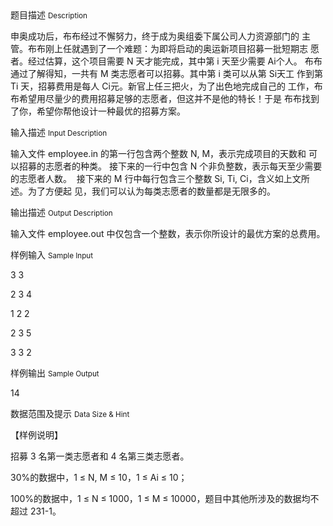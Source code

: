 <div class="panel panel-default">
<div class="area-title">
<span>
题目描述
<small>Description</small>
</span></div>
<div class="panel-body">

<p>申奥成功后，布布经过不懈努力，终于成为奥组委下属公司人力资源部门的 主管。布布刚上任就遇到了一个难题：为即将启动的奥运新项目招募一批短期志 愿者。经过估算，这个项目需要 N 天才能完成，其中第 i 天至少需要 Ai个人。 布布通过了解得知，一共有 M 类志愿者可以招募。其中第 i 类可以从第 Si天工 作到第 Ti 天，招募费用是每人 Ci元。新官上任三把火，为了出色地完成自己的 工作，布布希望用尽量少的费用招募足够的志愿者，但这并不是他的特长！于是 布布找到了你，希望你帮他设计一种最优的招募方案。</p>

</div>
</div>

<div class="panel panel-default">
<div class="area-title">
<span>
输入描述
<small>Input Description</small>
</span></div>
<div class="panel-body">
<p>输入文件 employee.in 的第一行包含两个整数 N, M，表示完成项目的天数和 可以招募的志愿者的种类。 接下来的一行中包含 N 个非负整数，表示每天至少需要的志愿者人数。  接下来的 M 行中每行包含三个整数 Si, Ti, Ci，含义如上文所述。为了方便起 见，我们可以认为每类志愿者的数量都是无限多的。</p>

</div>
</div>
<div  class="panel panel-default">
<div class="area-title">
<span>
输出描述
<small>Output Description</small>
</span></div>
<div class="panel-body">

<p>输入文件 employee.out 中仅包含一个整数，表示你所设计的最优方案的总费用。</p>

</div>
</div>


<div class="panel panel-default">
<div class="area-title">
<span>
样例输入
<small>Sample Input</small>
</span></div>
<div class="panel-body">
<p>3 3</p>
<p>2 3 4</p>
<p>1 2 2</p>
<p>2 3 5</p>
<p>3 3 2</p>

</div>
</div>

<div class="panel panel-default">
<div class="area-title">
<span>
样例输出
<small>Sample Output</small>
</span></div>
<div class="panel-body">
<p>14 </p>

</div>
</div>

<div class="panel panel-default">
<div class="area-title">
<span>
数据范围及提示
<small>Data Size & Hint</small>
</span></div>
<div class="panel-body">
<p>【样例说明】</p>
<p>招募 3 名第一类志愿者和 4 名第三类志愿者。</p>
<p>30%的数据中，1 ≤ N, M ≤ 10，1 ≤ Ai ≤ 10；</p>
<p>100%的数据中，1 ≤ N ≤ 1000，1 ≤ M ≤ 10000，题目中其他所涉及的数据均不超过 231-1。 </p>
</div>
</div>